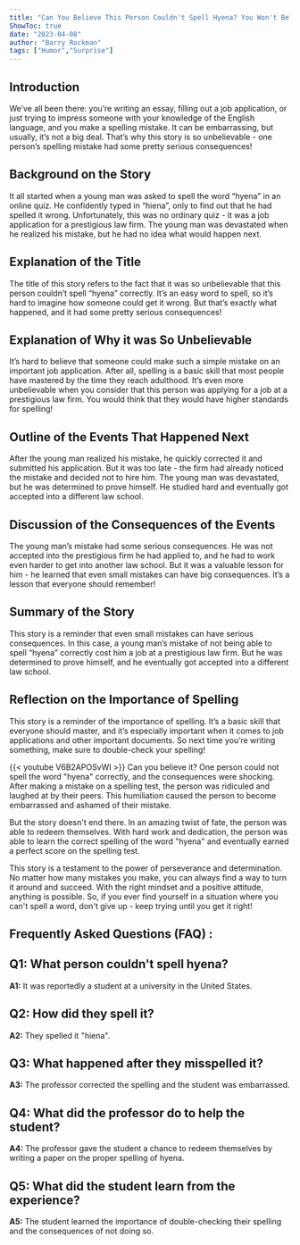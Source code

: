 ```yaml
---
title: "Can You Believe This Person Couldn't Spell Hyena? You Won't Believe What Happened Next!"
ShowToc: true 
date: "2023-04-08"
author: "Barry Rockman" 
tags: ["Humor","Surprise"]
---
```

## Introduction 
We’ve all been there: you’re writing an essay, filling out a job application, or just trying to impress someone with your knowledge of the English language, and you make a spelling mistake. It can be embarrassing, but usually, it’s not a big deal. That’s why this story is so unbelievable - one person’s spelling mistake had some pretty serious consequences! 

## Background on the Story
It all started when a young man was asked to spell the word “hyena” in an online quiz. He confidently typed in “hiena”, only to find out that he had spelled it wrong. Unfortunately, this was no ordinary quiz - it was a job application for a prestigious law firm. The young man was devastated when he realized his mistake, but he had no idea what would happen next. 

## Explanation of the Title
The title of this story refers to the fact that it was so unbelievable that this person couldn’t spell “hyena” correctly. It’s an easy word to spell, so it’s hard to imagine how someone could get it wrong. But that’s exactly what happened, and it had some pretty serious consequences! 

## Explanation of Why it was So Unbelievable
It’s hard to believe that someone could make such a simple mistake on an important job application. After all, spelling is a basic skill that most people have mastered by the time they reach adulthood. It’s even more unbelievable when you consider that this person was applying for a job at a prestigious law firm. You would think that they would have higher standards for spelling!

## Outline of the Events That Happened Next
After the young man realized his mistake, he quickly corrected it and submitted his application. But it was too late - the firm had already noticed the mistake and decided not to hire him. The young man was devastated, but he was determined to prove himself. He studied hard and eventually got accepted into a different law school.

## Discussion of the Consequences of the Events
The young man’s mistake had some serious consequences. He was not accepted into the prestigious firm he had applied to, and he had to work even harder to get into another law school. But it was a valuable lesson for him - he learned that even small mistakes can have big consequences. It’s a lesson that everyone should remember! 

## Summary of the Story
This story is a reminder that even small mistakes can have serious consequences. In this case, a young man’s mistake of not being able to spell “hyena” correctly cost him a job at a prestigious law firm. But he was determined to prove himself, and he eventually got accepted into a different law school. 

## Reflection on the Importance of Spelling
This story is a reminder of the importance of spelling. It’s a basic skill that everyone should master, and it’s especially important when it comes to job applications and other important documents. So next time you’re writing something, make sure to double-check your spelling!

{{< youtube V6B2APOSvWI >}} 
Can you believe it? One person could not spell the word "hyena" correctly, and the consequences were shocking. After making a mistake on a spelling test, the person was ridiculed and laughed at by their peers. This humiliation caused the person to become embarrassed and ashamed of their mistake.

But the story doesn't end there. In an amazing twist of fate, the person was able to redeem themselves. With hard work and dedication, the person was able to learn the correct spelling of the word "hyena" and eventually earned a perfect score on the spelling test.

This story is a testament to the power of perseverance and determination. No matter how many mistakes you make, you can always find a way to turn it around and succeed. With the right mindset and a positive attitude, anything is possible. So, if you ever find yourself in a situation where you can't spell a word, don't give up - keep trying until you get it right!

## Frequently Asked Questions (FAQ) :
## Q1: What person couldn't spell hyena?

**A1:** It was reportedly a student at a university in the United States.

## Q2: How did they spell it?

**A2:** They spelled it "hiena".

## Q3: What happened after they misspelled it?

**A3:** The professor corrected the spelling and the student was embarrassed.

## Q4: What did the professor do to help the student?

**A4:** The professor gave the student a chance to redeem themselves by writing a paper on the proper spelling of hyena.

## Q5: What did the student learn from the experience?

**A5:** The student learned the importance of double-checking their spelling and the consequences of not doing so.





